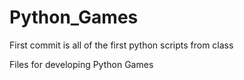Python_Games
============

First commit is all of the first python scripts from class

Files for developing Python Games

